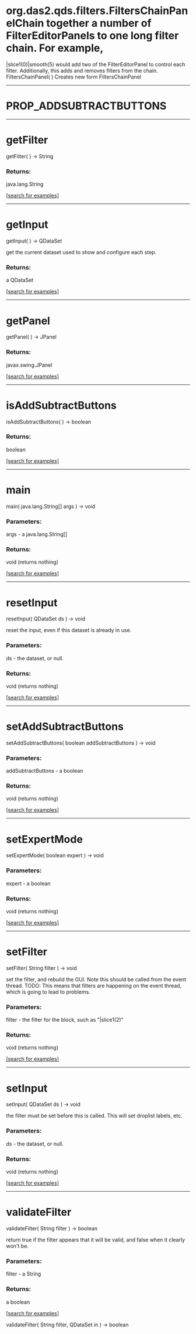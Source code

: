# org.das2.qds.filters.FiltersChainPanelChain together a number of FilterEditorPanels to one long filter chain.  For example,
 |slice1(0)|smooth(5) would add two of the FilterEditorPanel to control each
 filter.  Additionally, this adds and removes filters from the chain.
FiltersChainPanel( )
Creates new form FiltersChainPanel

***
<a name="PROP_ADDSUBTRACTBUTTONS"></a>
# PROP_ADDSUBTRACTBUTTONS



***
<a name="getFilter"></a>
# getFilter
getFilter(  ) &rarr; String



### Returns:
java.lang.String


<a href="https://github.com/autoplot/dev/search?q=getFilter&unscoped_q=getFilter">[search for examples]</a>

***
<a name="getInput"></a>
# getInput
getInput(  ) &rarr; QDataSet

get the current dataset used to show and configure each step.

### Returns:
a QDataSet


<a href="https://github.com/autoplot/dev/search?q=getInput&unscoped_q=getInput">[search for examples]</a>

***
<a name="getPanel"></a>
# getPanel
getPanel(  ) &rarr; JPanel



### Returns:
javax.swing.JPanel


<a href="https://github.com/autoplot/dev/search?q=getPanel&unscoped_q=getPanel">[search for examples]</a>

***
<a name="isAddSubtractButtons"></a>
# isAddSubtractButtons
isAddSubtractButtons(  ) &rarr; boolean



### Returns:
boolean


<a href="https://github.com/autoplot/dev/search?q=isAddSubtractButtons&unscoped_q=isAddSubtractButtons">[search for examples]</a>

***
<a name="main"></a>
# main
main( java.lang.String[] args ) &rarr; void



### Parameters:
args - a java.lang.String[]

### Returns:
void (returns nothing)


<a href="https://github.com/autoplot/dev/search?q=main&unscoped_q=main">[search for examples]</a>

***
<a name="resetInput"></a>
# resetInput
resetInput( QDataSet ds ) &rarr; void

reset the input, even if this dataset is already in use.

### Parameters:
ds - the dataset, or null.

### Returns:
void (returns nothing)


<a href="https://github.com/autoplot/dev/search?q=resetInput&unscoped_q=resetInput">[search for examples]</a>

***
<a name="setAddSubtractButtons"></a>
# setAddSubtractButtons
setAddSubtractButtons( boolean addSubtractButtons ) &rarr; void



### Parameters:
addSubtractButtons - a boolean

### Returns:
void (returns nothing)


<a href="https://github.com/autoplot/dev/search?q=setAddSubtractButtons&unscoped_q=setAddSubtractButtons">[search for examples]</a>

***
<a name="setExpertMode"></a>
# setExpertMode
setExpertMode( boolean expert ) &rarr; void



### Parameters:
expert - a boolean

### Returns:
void (returns nothing)


<a href="https://github.com/autoplot/dev/search?q=setExpertMode&unscoped_q=setExpertMode">[search for examples]</a>

***
<a name="setFilter"></a>
# setFilter
setFilter( String filter ) &rarr; void

set the filter, and rebuild the GUI.  Note this should be called from the 
 event thread.  TODO: This means that filters are happening on the event thread,
 which is going to lead to problems.

### Parameters:
filter - the filter for the block, such as "|slice1(2)"

### Returns:
void (returns nothing)


<a href="https://github.com/autoplot/dev/search?q=setFilter&unscoped_q=setFilter">[search for examples]</a>

***
<a name="setInput"></a>
# setInput
setInput( QDataSet ds ) &rarr; void

the filter must be set before this is called.  This will set 
 droplist labels, etc.

### Parameters:
ds - the dataset, or null.

### Returns:
void (returns nothing)


<a href="https://github.com/autoplot/dev/search?q=setInput&unscoped_q=setInput">[search for examples]</a>

***
<a name="validateFilter"></a>
# validateFilter
validateFilter( String filter ) &rarr; boolean

return true if the filter appears that it will be valid, and 
 false when it clearly won't be.

### Parameters:
filter - a String

### Returns:
a boolean


<a href="https://github.com/autoplot/dev/search?q=validateFilter&unscoped_q=validateFilter">[search for examples]</a>

validateFilter( String filter, QDataSet in ) &rarr; boolean<br>
